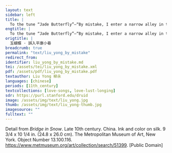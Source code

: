 ```yaml
---
layout: text
sidebar: left
title: |
  To the tune “Jade Butterfly”—“By mistake, I enter a narrow alley in the Pingkang Ward” | 玉蝴蝶 · 誤入平康小巷
engtitle: |
  To the tune “Jade Butterfly”—“By mistake, I enter a narrow alley in the Pingkang Ward”
origtitle: |
  玉蝴蝶 · 誤入平康小巷
breadcrumb: true
permalink: "text/liu_yong_by_mistake"
redirect_from: 
identifier: liu_yong_by_mistake.md
tei: /assets/tei/liu_yong_by_mistake.xml
pdf: /assets/pdf/liu_yong_by_mistake.pdf
textauthor: Liu Yong 柳永
languages: [chinese]
periods: [11th_century]
textcollections: [love-songs, love-lust-longing]
sdr: https://purl.stanford.edu/druid 
image: /assets/img/text/liu_yong.jpg
thumb: /assets/img/text/liu_yong-thumb.jpg
imagesource: ""
fulltext: ""
---
```

Detail from _Bridge in Snow_. Late 10th century. China. Ink and color on silk. 9 3/4 x 10 1/4 in. (24.8 x 26.0 cm). The Metropolitan Museum of Art, New York. Object Number 13.100.116. https://www.metmuseum.org/art/collection/search/51399. [Public Domain]
 
